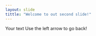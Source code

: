 ```yaml
---
layout: slide
tittle: "Welcome to out second slide!"
---
```

Your text
Use the left arrow to go back!
